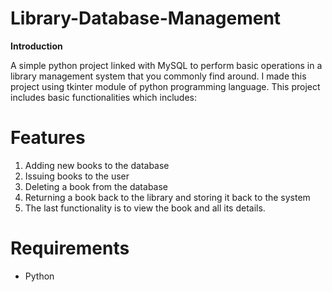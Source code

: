 # Library-Database-Management

**Introduction**

A simple python project linked with MySQL to perform basic operations in a library management system that you commonly find around. I made this project using tkinter module of python programming language. This project includes basic functionalities which includes:


# Features
1) Adding new books to the database
2) Issuing books to the user
3) Deleting a book from the database
4) Returning a book back to the library and storing it back to the system
5) The last functionality is to view the book and all its details.

# Requirements
- Python
